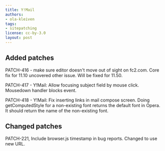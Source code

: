 ```yaml
---
title: Y!Mail
authors:
- ola-kleiven
tags:
- sitepatching
license: cc-by-3.0
layout: post
---
```


## Added patches



PATCH-416 - make sure editor doesn&#39;t move out of sight on fc2.com. Core fix for 11.10 uncovered other issue. Will be fixed for 11.50.

PATCH-417 - Y!Mail: Allow focusing subject field by mouse click. Mousedown handler blocks event.

PATCH-418 - Y!Mail: Fix inserting links in mail compose screen. Doing getComputedStyle for a non-existing font returns the default font in Opera. It should return the name of the non-existing font.

## Changed patches



PATCH-221, Include browser.js timestamp in bug reports. Changed to use new URL.
